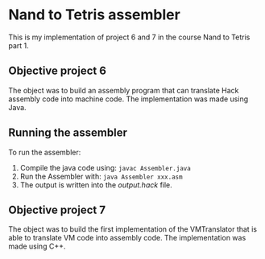 #  Nand to Tetris assembler

This is my implementation of project 6 and 7 in the course Nand to Tetris part 1.

## Objective project 6
The object was to build an assembly program that can translate Hack assembly code into machine code.
The implementation was made using Java.

## Running the assembler
To run the assembler:
1. Compile the java code using: `javac Assembler.java`
2. Run the Assembler with: `java Assembler xxx.asm`
3. The output is written into the _output.hack_ file.

## Objective project 7
The object was to build the first implementation of the VMTranslator that is able to translate VM code into assembly code.
The implementation was made using C++.
